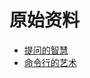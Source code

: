 # 原始资料

- [提问的智慧](https://github.com/ryanhanwu/How-To-Ask-Questions-The-Smart-Way/blob/main/README-zh_CN.md)
- [命令行的艺术](https://github.com/jlevy/the-art-of-command-line/blob/master/README-zh.md)
